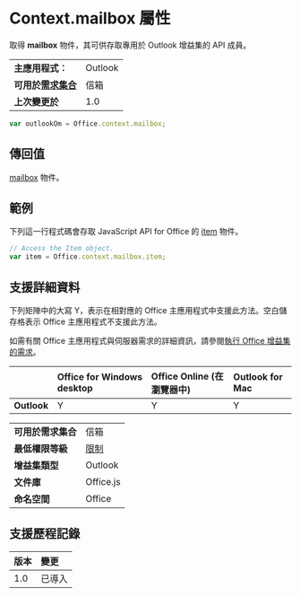 
# <a name="context.mailbox-property"></a>Context.mailbox 屬性
取得 **mailbox** 物件，其可供存取專用於 Outlook 增益集的 API 成員。

|||
|:-----|:-----|
|**主應用程式︰**|Outlook|
|**可用於[需求集合](../../docs/overview/specify-office-hosts-and-api-requirements.md)**|信箱|
|**上次變更於**|1.0|

```js
var outlookOm = Office.context.mailbox;
```


## <a name="return-value"></a>傳回值


  [mailbox](http://msdn.microsoft.com/library/a3880d3b-8a09-4cf9-9274-f2682cb3b769%28Office.15%29.aspx) 物件。


## <a name="example"></a>範例

下列這一行程式碼會存取 JavaScript API for Office 的 [item](http://msdn.microsoft.com/library/ad288df1-3ca2-474c-bea4-c51f46e6fc43%28Office.15%29.aspx) 物件。


```js
// Access the Item object.
var item = Office.context.mailbox.item;

```




## <a name="support-details"></a>支援詳細資料


下列矩陣中的大寫 Y，表示在相對應的 Office 主應用程式中支援此方法。空白儲存格表示 Office 主應用程式不支援此方法。

如需有關 Office 主應用程式與伺服器需求的詳細資訊，請參閱[執行 Office 增益集的需求](../../docs/overview/requirements-for-running-office-add-ins.md)。


||**Office for Windows desktop**|**Office Online (在瀏覽器中)**|**Outlook for Mac**|
|:-----|:-----|:-----|:-----|
|**Outlook**|Y|Y|Y|

|||
|:-----|:-----|
|**可用於需求集合**|信箱|
|**最低權限等級**|[限制](../../docs/develop/requesting-permissions-for-api-use-in-content-and-task-pane-add-ins.md)|
|**增益集類型**|Outlook|
|**文件庫**|Office.js|
|**命名空間**|Office|

## <a name="support-history"></a>支援歷程記錄


|**版本**|**變更**|
|:-----|:-----|
|1.0|已導入|

